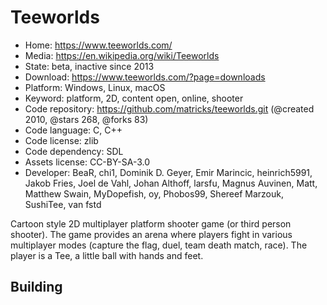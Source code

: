 # Teeworlds

- Home: https://www.teeworlds.com/
- Media: https://en.wikipedia.org/wiki/Teeworlds
- State: beta, inactive since 2013
- Download: https://www.teeworlds.com/?page=downloads
- Platform: Windows, Linux, macOS
- Keyword: platform, 2D, content open, online, shooter
- Code repository: https://github.com/matricks/teeworlds.git (@created 2010, @stars 268, @forks 83)
- Code language: C, C++
- Code license: zlib
- Code dependency: SDL
- Assets license: CC-BY-SA-3.0
- Developer: BeaR, chi1, Dominik D. Geyer, Emir Marincic, heinrich5991, Jakob Fries, Joel de Vahl, Johan Althoff, larsfu, Magnus Auvinen, Matt, Matthew Swain, MyDopefish, oy, Phobos99, Shereef Marzouk, SushiTee, van fstd

Cartoon style 2D multiplayer platform shooter game (or third person shooter).
The game provides an arena where players fight in various multiplayer modes (capture the flag, duel, team death match, race). The player is a Tee, a little ball with hands and feet.

## Building
